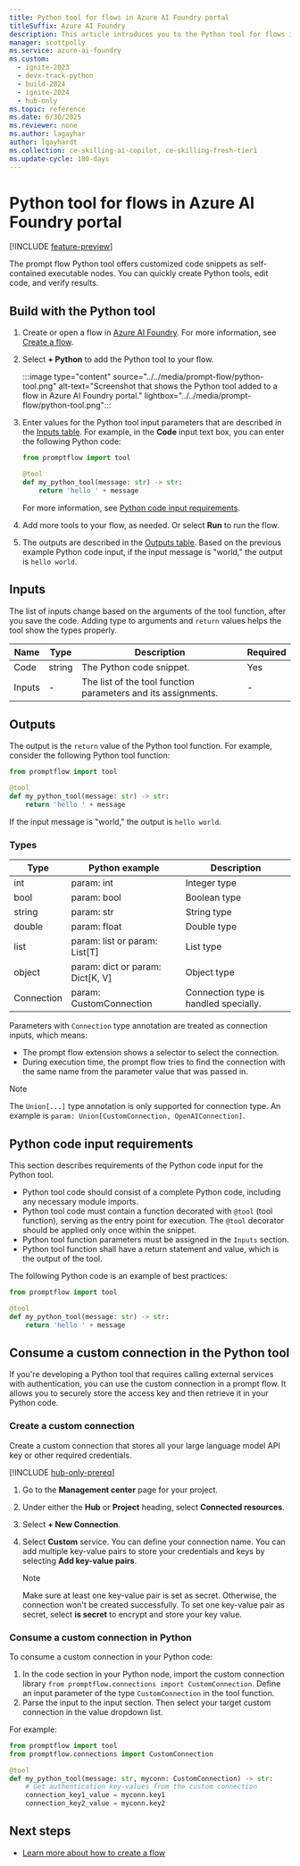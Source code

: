 ```yaml
---
title: Python tool for flows in Azure AI Foundry portal
titleSuffix: Azure AI Foundry
description: This article introduces you to the Python tool for flows in Azure AI Foundry portal.
manager: scottpolly
ms.service: azure-ai-foundry
ms.custom: 
  - ignite-2023
  - devx-track-python
  - build-2024
  - ignite-2024
  - hub-only
ms.topic: reference
ms.date: 6/30/2025
ms.reviewer: none
ms.author: lagayhar
author: lgayhardt
ms.collection: ce-skilling-ai-copilot, ce-skilling-fresh-tier1
ms.update-cycle: 180-days
---
```


# Python tool for flows in Azure AI Foundry portal

[!INCLUDE [feature-preview](../../includes/feature-preview.md)]

The prompt flow Python tool offers customized code snippets as self-contained executable nodes. You can quickly create Python tools, edit code, and verify results.

## Build with the Python tool

1. Create or open a flow in [Azure AI Foundry](https://ai.azure.com/?cid=learnDocs). For more information, see [Create a flow](../flow-develop.md).
1. Select **+ Python** to add the Python tool to your flow.

    :::image type="content" source="../../media/prompt-flow/python-tool.png" alt-text="Screenshot that shows the Python tool added to a flow in Azure AI Foundry portal." lightbox="../../media/prompt-flow/python-tool.png":::

1. Enter values for the Python tool input parameters that are described in the [Inputs table](#inputs). For example, in the **Code** input text box, you can enter the following Python code:

    ```python
    from promptflow import tool

    @tool
    def my_python_tool(message: str) -> str:
        return 'hello ' + message
    ```

    For more information, see [Python code input requirements](#python-code-input-requirements).

1. Add more tools to your flow, as needed. Or select **Run** to run the flow.
1. The outputs are described in the [Outputs table](#outputs). Based on the previous example Python code input, if the input message is "world," the output is `hello world`.

## Inputs

The list of inputs change based on the arguments of the tool function, after you save the code. Adding type to arguments and `return` values helps the tool show the types properly.

| Name   | Type   | Description                                          | Required |
|--------|--------|------------------------------------------------------|---------|
| Code   | string | The Python code snippet.                                  | Yes     |
| Inputs | -      | The list of the tool function parameters and its assignments. | -       |

## Outputs

The output is the `return` value of the Python tool function. For example, consider the following Python tool function:

```python
from promptflow import tool

@tool
def my_python_tool(message: str) -> str:
    return 'hello ' + message
```

If the input message is "world," the output is `hello world`.

### Types

| Type                                                | Python example                  | Description                                |
|-----------------------------------------------------|---------------------------------|--------------------------------------------|
| int                                                 | param: int                      | Integer type                               |
| bool                                                | param: bool                     | Boolean type                               |
| string                                              | param: str                      | String type                                |
| double                                              | param: float                    | Double type                                |
| list                                                | param: list or param: List[T]   | List type                                  |
| object                                              | param: dict or param: Dict[K, V] | Object type                                |
| Connection                                          | param: CustomConnection         | Connection type is handled specially. |

Parameters with `Connection` type annotation are treated as connection inputs, which means:

- The prompt flow extension shows a selector to select the connection.
- During execution time, the prompt flow tries to find the connection with the same name from the parameter value that was passed in.

> [!NOTE]
> The `Union[...]` type annotation is only supported for connection type. An example is `param: Union[CustomConnection, OpenAIConnection]`.

## Python code input requirements

This section describes requirements of the Python code input for the Python tool.

- Python tool code should consist of a complete Python code, including any necessary module imports.
- Python tool code must contain a function decorated with `@tool` (tool function), serving as the entry point for execution. The `@tool` decorator should be applied only once within the snippet.
- Python tool function parameters must be assigned in the `Inputs` section.
- Python tool function shall have a return statement and value, which is the output of the tool.

The following Python code is an example of best practices:

```python
from promptflow import tool

@tool
def my_python_tool(message: str) -> str:
    return 'hello ' + message
```

## Consume a custom connection in the Python tool

If you're developing a Python tool that requires calling external services with authentication, you can use the custom connection in a prompt flow. It allows you to securely store the access key and then retrieve it in your Python code.

### Create a custom connection

Create a custom connection that stores all your large language model API key or other required credentials.

[!INCLUDE [hub-only-prereq](../../includes/hub-only-prereq.md)]

1. Go to the **Management center** page for your project. 
1. Under either the **Hub** or **Project** heading, select **Connected resources**.
1. Select **+ New Connection**.
1. Select **Custom** service. You can define your connection name. You can add multiple key-value pairs to store your credentials and keys by selecting **Add key-value pairs**.

    > [!NOTE]
    > Make sure at least one key-value pair is set as secret. Otherwise, the connection won't be created successfully. To set one key-value pair as secret, select **is secret** to encrypt and store your key value.

### Consume a custom connection in Python

To consume a custom connection in your Python code:

1. In the code section in your Python node, import the custom connection library `from promptflow.connections import CustomConnection`. Define an input parameter of the type `CustomConnection` in the tool function.
1. Parse the input to the input section. Then select your target custom connection in the value dropdown list.

For example:

```python
from promptflow import tool
from promptflow.connections import CustomConnection

@tool
def my_python_tool(message: str, myconn: CustomConnection) -> str:
    # Get authentication key-values from the custom connection
    connection_key1_value = myconn.key1
    connection_key2_value = myconn.key2
```

## Next steps

- [Learn more about how to create a flow](../flow-develop.md)
